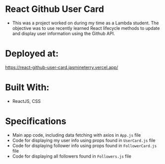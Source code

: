 # React Github User Card
* This was a project worked on during my time as a Lambda student. The objective was to use recently learned React lifecycle methods to update and display user information using the Github API.

# Deployed at:
https://react-github-user-card.jasmineterry.vercel.app/

# Built With:
* ReactJS, CSS

# Specifications

* Main app code, including data fetching with axios in `App.js` file
* Code for displaying my user info using props found in `UserCard.js` file
* Code for displaying follower info using props found in `FollowerCard.js` file
* Code for displaying all followers found in `Followers.js` file
